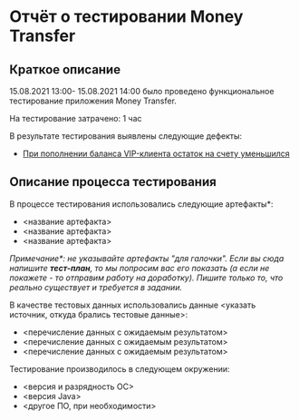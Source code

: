 # Отчёт о тестировании Money Transfer

## Краткое описание

15.08.2021 13:00- 15.08.2021 14:00 было проведено функциональное тестирование приложения Money Transfer.

На тестирование затрачено: 1 час

В результате тестирования выявлены следующие дефекты:
* [При пополнении баланса VIP-клиента остаток на счету уменьшился](https://github.com/Chzhanchik/java-1/issues/1)

## Описание процесса тестирования

В процессе тестирования использовались следующие артефакты*:
* <название артефакта>
* <название артефакта>
* <название артефакта>

*Примечание\*: не указывайте артефакты "для галочки". Если вы сюда напишите **тест-план**, то мы попросим вас его показать (а если не покажете - то отправим работу на доработку). Пишите только то, что реально существует и требуется в задании.*

В качестве тестовых данных использовались данные <указать источник, откуда брались тестовые данные>:
* <перечисление данных с ожидаемым результатом>
* <перечисление данных с ожидаемым результатом>
* <перечисление данных с ожидаемым результатом>

Тестирование производилось в следующем окружении:
* <версия и разрядность ОС>
* <версия Java>
* <другое ПО, при необходимости>